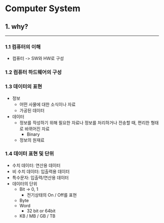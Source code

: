 # Computer System

## 1. why?
___
### 1.1 컴퓨터의 이해
- 컴퓨터 -> SW와 HW로 구성

### 1.2 컴퓨터 하드웨어의 구성

### 1.3 데이터의 표현
- 정보
    - 어떤 사물에 대한 소식이나 자료
    - 가공된 데이터
- 데이터
    - 정보를 작성하기 위해 필요한 자료나 정보를 처리하거나 전송할 때, 편리한 형태로 바뀌어진 자료
        - Binary
    - 정보의 원재료

### 1.4 데이터 표현 및 단위
- 수치 데이터: 연산용 데이터
- 비 수치 데이터: 입출력용 데이터
- 특수문자: 입출력/연산용 데이터
- 데이터의 단위
    - Bit -> 0, 1
        - 전기상태의 On / Off를 표현
    - Byte
    - Word
        - 32 bit or 64bit
    - KB / MB / GB / TB